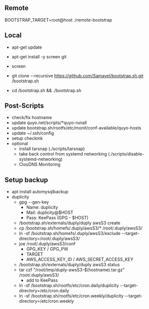 ## Remote

BOOTSTRAP_TARGET=root@host ./remote-bootstrap

## Local

* apt-get update
* apt-get install -y screen git
* screen

* git clone --recursive https://github.com/Samayel/bootstrap.sh.git /bootstrap.sh
* cd /bootstrap.sh && ./bootstrap.sh

## Post-Scripts

* check/fix hostname
* update quyo.net/scripts/*quyo-runall
* update bootstrap.sh/rootfs/etc/monit/conf-available/quyo-hosts
* update ~/.ssh/config
* setup checkmk
* optional
  * install tarsnap (./scripts/tarsnap)
  * take back control from systemd networking (./scripts/disable-systemd-networking)
  * ClouDNS Monitoring

## Setup backup

* apt install automysqlbackup
* duplicity
  * gpg --gen-key
    * Name: duplicity
    * Mail: duplicity@$HOST
    * Pass: KeePass (GPG - $HOST)
  * /bootstrap.sh/externals/duply/duply awsS3 create
  * cp /bootstrap.sh/homefs/.duply/awsS3/* /root/.duply/awsS3/
  * ln -sf /bootstrap.sh/homefs/.duply/awsS3/exclude --target-directory=/root/.duply/awsS3/
  * joe /root/.duply/awsS3/conf
    * GPG_KEY / GPG_PW
    * TARGET
    * AWS_ACCESS_KEY_ID / AWS_SECRET_ACCESS_KEY
  * /bootstrap.sh/externals/duply/duply awsS3 status
  * tar czf "/root/tmp/duply-awsS3-$(hostname).tar.gz" /root/.duply/awsS3/
    * add to KeePass
  * ln -sf /bootstrap.sh/rootfs/etc/cron.daily/duplicity --target-directory=/etc/cron.daily
  * ln -sf /bootstrap.sh/rootfs/etc/cron.weekly/duplicity --target-directory=/etc/cron.weekly
